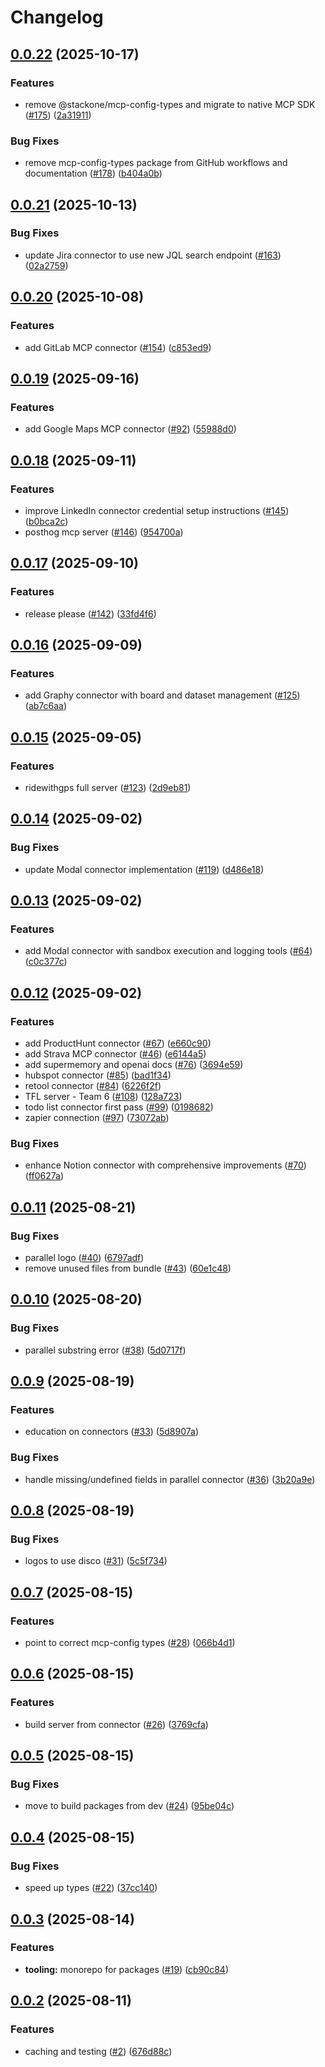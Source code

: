 # Changelog

## [0.0.22](https://github.com/StackOneHQ/mcp-connectors/compare/mcp-connectors-v0.0.21...mcp-connectors-v0.0.22) (2025-10-17)


### Features

* remove @stackone/mcp-config-types and migrate to native MCP SDK ([#175](https://github.com/StackOneHQ/mcp-connectors/issues/175)) ([2a31911](https://github.com/StackOneHQ/mcp-connectors/commit/2a31911dd0d1efdc3e8409b405607c0de1890079))


### Bug Fixes

* remove mcp-config-types package from GitHub workflows and documentation ([#178](https://github.com/StackOneHQ/mcp-connectors/issues/178)) ([b404a0b](https://github.com/StackOneHQ/mcp-connectors/commit/b404a0bcb518038f4b03463ed050b6a30e86e9b0))

## [0.0.21](https://github.com/StackOneHQ/mcp-connectors/compare/mcp-connectors-v0.0.20...mcp-connectors-v0.0.21) (2025-10-13)


### Bug Fixes

* update Jira connector to use new JQL search endpoint ([#163](https://github.com/StackOneHQ/mcp-connectors/issues/163)) ([02a2759](https://github.com/StackOneHQ/mcp-connectors/commit/02a275995a63f2cd3fe5ac01a8ae308b4af59852))

## [0.0.20](https://github.com/StackOneHQ/mcp-connectors/compare/mcp-connectors-v0.0.19...mcp-connectors-v0.0.20) (2025-10-08)


### Features

* add GitLab MCP connector ([#154](https://github.com/StackOneHQ/mcp-connectors/issues/154)) ([c853ed9](https://github.com/StackOneHQ/mcp-connectors/commit/c853ed936935d420f59fdf79437120afad8eb8e2))

## [0.0.19](https://github.com/StackOneHQ/mcp-connectors/compare/mcp-connectors-v0.0.18...mcp-connectors-v0.0.19) (2025-09-16)


### Features

* add Google Maps MCP connector ([#92](https://github.com/StackOneHQ/mcp-connectors/issues/92)) ([55988d0](https://github.com/StackOneHQ/mcp-connectors/commit/55988d00d0e2f72f3a9999ff25ecf26d137cbde3))

## [0.0.18](https://github.com/StackOneHQ/mcp-connectors/compare/mcp-connectors-v0.0.17...mcp-connectors-v0.0.18) (2025-09-11)


### Features

* improve LinkedIn connector credential setup instructions ([#145](https://github.com/StackOneHQ/mcp-connectors/issues/145)) ([b0bca2c](https://github.com/StackOneHQ/mcp-connectors/commit/b0bca2c9bff29c00ad6d87556c2c73f3540d71ae))
* posthog mcp server ([#146](https://github.com/StackOneHQ/mcp-connectors/issues/146)) ([954700a](https://github.com/StackOneHQ/mcp-connectors/commit/954700a4ed8b255676fc613c5fabd6f74fcf6e97))

## [0.0.17](https://github.com/StackOneHQ/mcp-connectors/compare/mcp-connectors-v0.0.16...mcp-connectors-v0.0.17) (2025-09-10)


### Features

* release please ([#142](https://github.com/StackOneHQ/mcp-connectors/issues/142)) ([33fd4f6](https://github.com/StackOneHQ/mcp-connectors/commit/33fd4f6b8b74c5216c1740f4cdb9854b48673609))

## [0.0.16](https://github.com/StackOneHQ/mcp-connectors/compare/mcp-connectors-v0.0.15...mcp-connectors-v0.0.16) (2025-09-09)


### Features

* add Graphy connector with board and dataset management ([#125](https://github.com/StackOneHQ/mcp-connectors/issues/125)) ([ab7c6aa](https://github.com/StackOneHQ/mcp-connectors/commit/ab7c6aa4f29a56aafdbd67f4fcc0f13105edb938))

## [0.0.15](https://github.com/StackOneHQ/mcp-connectors/compare/mcp-connectors-v0.0.14...mcp-connectors-v0.0.15) (2025-09-05)


### Features

* ridewithgps full server ([#123](https://github.com/StackOneHQ/mcp-connectors/issues/123)) ([2d9eb81](https://github.com/StackOneHQ/mcp-connectors/commit/2d9eb81c495feb4b84b5d2f11eb703b2edde328d))

## [0.0.14](https://github.com/StackOneHQ/mcp-connectors/compare/mcp-connectors-v0.0.13...mcp-connectors-v0.0.14) (2025-09-02)


### Bug Fixes

* update Modal connector implementation ([#119](https://github.com/StackOneHQ/mcp-connectors/issues/119)) ([d486e18](https://github.com/StackOneHQ/mcp-connectors/commit/d486e18f94d80d0aaabc92b9a687ee860f98e984))

## [0.0.13](https://github.com/StackOneHQ/mcp-connectors/compare/mcp-connectors-v0.0.12...mcp-connectors-v0.0.13) (2025-09-02)


### Features

* add Modal connector with sandbox execution and logging tools ([#64](https://github.com/StackOneHQ/mcp-connectors/issues/64)) ([c0c377c](https://github.com/StackOneHQ/mcp-connectors/commit/c0c377ccea42c04b7186e49ab4fad58d4aa950f1))

## [0.0.12](https://github.com/StackOneHQ/mcp-connectors/compare/mcp-connectors-v0.0.11...mcp-connectors-v0.0.12) (2025-09-02)


### Features

* add ProductHunt connector ([#67](https://github.com/StackOneHQ/mcp-connectors/issues/67)) ([e660c90](https://github.com/StackOneHQ/mcp-connectors/commit/e660c90b64f19ba005bcd1b3ee4af28ee47215b9))
* add Strava MCP connector ([#46](https://github.com/StackOneHQ/mcp-connectors/issues/46)) ([e6144a5](https://github.com/StackOneHQ/mcp-connectors/commit/e6144a5adfcd19d5bc89ad593e4006a9acefb798))
* add supermemory and openai docs ([#76](https://github.com/StackOneHQ/mcp-connectors/issues/76)) ([3694e59](https://github.com/StackOneHQ/mcp-connectors/commit/3694e592ce3a7691e9506075f133182afc56392f))
* hubspot connector ([#85](https://github.com/StackOneHQ/mcp-connectors/issues/85)) ([bad1f34](https://github.com/StackOneHQ/mcp-connectors/commit/bad1f3429d57b94093e26156013b33cbe4c02bf2))
* retool connector ([#84](https://github.com/StackOneHQ/mcp-connectors/issues/84)) ([6226f2f](https://github.com/StackOneHQ/mcp-connectors/commit/6226f2fea70e7b4322682c0b4dbe081d9f2546b8))
* TFL server - Team 6 ([#108](https://github.com/StackOneHQ/mcp-connectors/issues/108)) ([128a723](https://github.com/StackOneHQ/mcp-connectors/commit/128a723ec1b23d4beb89c907fec4e542399570e4))
* todo list connector first pass ([#99](https://github.com/StackOneHQ/mcp-connectors/issues/99)) ([0198682](https://github.com/StackOneHQ/mcp-connectors/commit/01986829c589730b6f45ac76a22865662bcb856a))
* zapier connection ([#97](https://github.com/StackOneHQ/mcp-connectors/issues/97)) ([73072ab](https://github.com/StackOneHQ/mcp-connectors/commit/73072ab1606e4e287130ac490fc7b7e3abea4b85))


### Bug Fixes

* enhance Notion connector with comprehensive improvements ([#70](https://github.com/StackOneHQ/mcp-connectors/issues/70)) ([ff0627a](https://github.com/StackOneHQ/mcp-connectors/commit/ff0627afae96223b5231641b2b01a2ac8681f872))

## [0.0.11](https://github.com/StackOneHQ/mcp-connectors/compare/mcp-connectors-v0.0.10...mcp-connectors-v0.0.11) (2025-08-21)


### Bug Fixes

* parallel logo ([#40](https://github.com/StackOneHQ/mcp-connectors/issues/40)) ([6797adf](https://github.com/StackOneHQ/mcp-connectors/commit/6797adffade2a6517705b1ea53b228a124feebe3))
* remove unused files from bundle ([#43](https://github.com/StackOneHQ/mcp-connectors/issues/43)) ([60e1c48](https://github.com/StackOneHQ/mcp-connectors/commit/60e1c48f9842de0f6023ae0d7a084cd00798acfd))

## [0.0.10](https://github.com/StackOneHQ/mcp-connectors/compare/mcp-connectors-v0.0.9...mcp-connectors-v0.0.10) (2025-08-20)


### Bug Fixes

* parallel substring error ([#38](https://github.com/StackOneHQ/mcp-connectors/issues/38)) ([5d0717f](https://github.com/StackOneHQ/mcp-connectors/commit/5d0717f551b8f64487f241570981d866f0f1ebb1))

## [0.0.9](https://github.com/StackOneHQ/mcp-connectors/compare/mcp-connectors-v0.0.8...mcp-connectors-v0.0.9) (2025-08-19)


### Features

* education on connectors ([#33](https://github.com/StackOneHQ/mcp-connectors/issues/33)) ([5d8907a](https://github.com/StackOneHQ/mcp-connectors/commit/5d8907a416dfde610b9b31811cd02a02da2852aa))


### Bug Fixes

* handle missing/undefined fields in parallel connector ([#36](https://github.com/StackOneHQ/mcp-connectors/issues/36)) ([3b20a9e](https://github.com/StackOneHQ/mcp-connectors/commit/3b20a9e58562681aff78f66ec63c97f7920ebaa1))

## [0.0.8](https://github.com/StackOneHQ/mcp-connectors/compare/mcp-connectors-v0.0.7...mcp-connectors-v0.0.8) (2025-08-19)


### Bug Fixes

* logos to use disco ([#31](https://github.com/StackOneHQ/mcp-connectors/issues/31)) ([5c5f734](https://github.com/StackOneHQ/mcp-connectors/commit/5c5f7344e022f33f1d8bdd098c94fcfdfb5e44f1))

## [0.0.7](https://github.com/StackOneHQ/mcp-connectors/compare/mcp-connectors-v0.0.6...mcp-connectors-v0.0.7) (2025-08-15)


### Features

* point to correct mcp-config types ([#28](https://github.com/StackOneHQ/mcp-connectors/issues/28)) ([066b4d1](https://github.com/StackOneHQ/mcp-connectors/commit/066b4d10f38f6c528eeb692ed58e8245c0fe288d))

## [0.0.6](https://github.com/StackOneHQ/mcp-connectors/compare/mcp-connectors-v0.0.5...mcp-connectors-v0.0.6) (2025-08-15)


### Features

* build server from connector ([#26](https://github.com/StackOneHQ/mcp-connectors/issues/26)) ([3769cfa](https://github.com/StackOneHQ/mcp-connectors/commit/3769cfaf0728e34e54ea0e7d6eb1b74a6777f1fa))

## [0.0.5](https://github.com/StackOneHQ/mcp-connectors/compare/mcp-connectors-v0.0.4...mcp-connectors-v0.0.5) (2025-08-15)


### Bug Fixes

* move to build packages from dev ([#24](https://github.com/StackOneHQ/mcp-connectors/issues/24)) ([95be04c](https://github.com/StackOneHQ/mcp-connectors/commit/95be04cb19864f8f59520079a5ff3a817f7b235a))

## [0.0.4](https://github.com/StackOneHQ/mcp-connectors/compare/mcp-connectors-v0.0.3...mcp-connectors-v0.0.4) (2025-08-15)


### Bug Fixes

* speed up types ([#22](https://github.com/StackOneHQ/mcp-connectors/issues/22)) ([37cc140](https://github.com/StackOneHQ/mcp-connectors/commit/37cc140f239ec13b520689fa59643aa7a4f03043))

## [0.0.3](https://github.com/StackOneHQ/mcp-connectors/compare/mcp-connectors-v0.0.2...mcp-connectors-v0.0.3) (2025-08-14)


### Features

* **tooling:** monorepo for packages ([#19](https://github.com/StackOneHQ/mcp-connectors/issues/19)) ([cb90c84](https://github.com/StackOneHQ/mcp-connectors/commit/cb90c84165aaa41b038d846eb72f5969e470428c))

## [0.0.2](https://github.com/StackOneHQ/mcp-connectors/compare/mcp-connectors-v0.0.1...mcp-connectors-v0.0.2) (2025-08-11)


### Features

* caching and testing ([#2](https://github.com/StackOneHQ/mcp-connectors/issues/2)) ([676d88c](https://github.com/StackOneHQ/mcp-connectors/commit/676d88c7ed853973c717335fecbbfb2b100e5c29))
